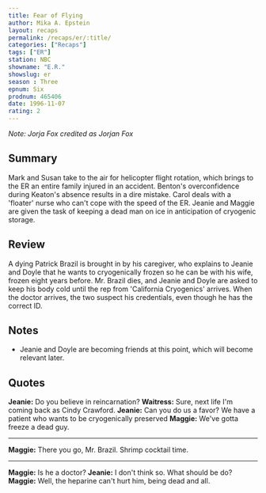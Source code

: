 ```yaml
---
title: Fear of Flying
author: Mika A. Epstein
layout: recaps
permalink: /recaps/er/:title/
categories: ["Recaps"]
tags: ["ER"]
station: NBC
showname: "E.R."
showslug: er
season : Three
epnum: Six
prodnum: 465406
date: 1996-11-07
rating: 2
---
```


_Note: Jorja Fox credited as Jorjan Fox_

## Summary

Mark and Susan take to the air for helicopter flight rotation, which brings to the ER an entire family injured in an accident. Benton's overconfidence during Keaton's absence results in a dire mistake. Carol deals with a 'floater' nurse who can't cope with the speed of the ER. Jeanie and Maggie are given the task of keeping a dead man on ice in anticipation of cryogenic storage.

## Review

A dying Patrick Brazil is brought in by his caregiver, who explains to Jeanie and Doyle that he wants to cryogenically frozen so he can be with his wife, frozen eight years before. Mr. Brazil dies, and Jeanie and Doyle are asked to keep his body cold until the rep from 'California Cryogenics' arrives. When the doctor arrives, the two suspect his credentials, even though he has the correct ID.

## Notes

* Jeanie and Doyle are becoming friends at this point, which will become relevant later.

## Quotes

**Jeanie:** Do you believe in reincarnation?
**Waitress:** Sure, next life I'm coming back as Cindy Crawford.
**Jeanie:** Can you do us a favor? We have a patient who wants to be cryogenically preserved
**Maggie:** We've gotta freeze a dead guy.

<hr>

**Maggie:** There you go, Mr. Brazil. Shrimp cocktail time.

<hr>

**Maggie:** Is he a doctor?
**Jeanie:** I don't think so. What should be do?
**Maggie:** Well, the heparine can't hurt him, being dead and all.

